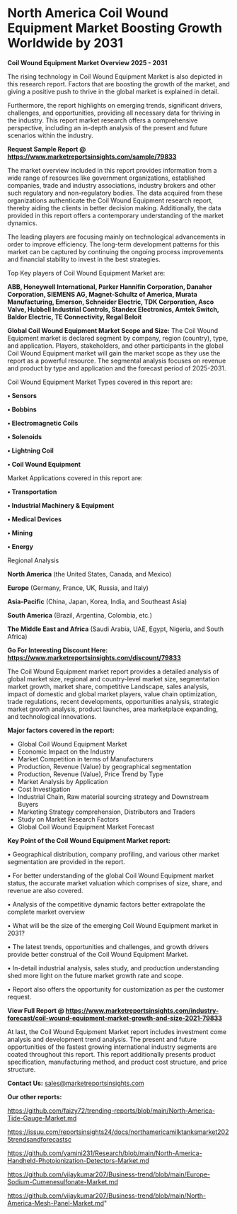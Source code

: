 # North America Coil Wound Equipment Market Boosting Growth Worldwide by 2031

<Strong> Coil Wound Equipment Market Overview 2025 - 2031</strong>

The rising technology in Coil Wound Equipment Market is also depicted in this research report. Factors that are boosting the growth of the market, and giving a positive push to thrive in the global market is explained in detail.

Furthermore, the report highlights on emerging trends, significant drivers, challenges, and opportunities, providing all necessary data for thriving in the industry. This report market research offers a comprehensive perspective, including an in-depth analysis of the present and future scenarios within the industry.

<strong>Request Sample Report @ <a href=https://www.marketreportsinsights.com/sample/79833>https://www.marketreportsinsights.com/sample/79833</a></strong>

The market overview included in this report provides information from a wide range of resources like government organizations, established companies, trade and industry associations, industry brokers and other such regulatory and non-regulatory bodies. The data acquired from these organizations authenticate the Coil Wound Equipment research report, thereby aiding the clients in better decision making. Additionally, the data provided in this report offers a contemporary understanding of the market dynamics.

The leading players are focusing mainly on technological advancements in order to improve efficiency. The long-term development patterns for this market can be captured by continuing the ongoing process improvements and financial stability to invest in the best strategies.

Top Key players of Coil Wound Equipment Market are:

<strong>ABB, Honeywell International, Parker Hannifin Corporation, Danaher Corporation, SIEMENS AG, Magnet-Schultz of America, Murata Manufacturing, Emerson, Schneider Electric, TDK Corporation, Asco Valve, Hubbell Industrial Controls, Standex Electronics, Amtek Switch, Baldor Electric, TE Connectivity, Regal Beloit</strong>

<strong><b>Global Coil Wound Equipment Market Scope and Size:</b></strong>
The Coil Wound Equipment market is declared segment by company, region (country), type, and application. Players, stakeholders, and other participants in the global Coil Wound Equipment market will gain the market scope as they use the report as a powerful resource. The segmental analysis focuses on revenue and product by type and application and the forecast period of 2025-2031.

Coil Wound Equipment Market Types covered in this report are:

<strong>• Sensors

• Bobbins

• Electromagnetic Coils

• Solenoids

• Lightning Coil

• Coil Wound Equipment</strong>

Market Applications covered in this report are:

<strong>• Transportation

• Industrial Machinery & Equipment

• Medical Devices

• Mining

• Energy</strong> 

Regional Analysis

<strong>North America</strong> (the United States, Canada, and Mexico)

<strong>Europe</strong> (Germany, France, UK, Russia, and Italy)

<strong>Asia-Pacific</strong> (China, Japan, Korea, India, and Southeast Asia)

<strong>South America</strong> (Brazil, Argentina, Colombia, etc.)

<strong>The Middle East and Africa</strong> (Saudi Arabia, UAE, Egypt, Nigeria, and South Africa)

<strong>Go For Interesting Discount Here: <a href=https://www.marketreportsinsights.com/discount/79833>https://www.marketreportsinsights.com/discount/79833</a></strong>

The Coil Wound Equipment market report provides a detailed analysis of global market size, regional and country-level market size, segmentation market growth, market share, competitive Landscape, sales analysis, impact of domestic and global market players, value chain optimization, trade regulations, recent developments, opportunities analysis, strategic market growth analysis, product launches, area marketplace expanding, and technological innovations.

<strong><b>Major factors covered in the report:</b></strong>
<ul>
  <li>Global Coil Wound Equipment Market </li>
  <li>Economic Impact on the Industry</li>
  <li>Market Competition in terms of Manufacturers</li>
  <li>Production, Revenue (Value) by geographical segmentation</li>
  <li>Production, Revenue (Value), Price Trend by Type</li>
  <li>Market Analysis by Application</li>
  <li>Cost Investigation</li>
  <li>Industrial Chain, Raw material sourcing strategy and Downstream Buyers</li>
  <li>Marketing Strategy comprehension, Distributors and Traders</li>
  <li>Study on Market Research Factors</li>
  <li>Global Coil Wound Equipment Market Forecast</li>
</ul>

<strong><b>Key Point of the Coil Wound Equipment Market report:</b></strong>

• Geographical distribution, company profiling, and various other market segmentation are provided in the report.

• For better understanding of the global Coil Wound Equipment market status, the accurate market valuation which comprises of size, share, and revenue are also covered.

• Analysis of the competitive dynamic factors better extrapolate the complete market overview

• What will be the size of the emerging Coil Wound Equipment market in 2031?

• The latest trends, opportunities and challenges, and growth drivers provide better construal of the Coil Wound Equipment Market.

• In-detail industrial analysis, sales study, and production understanding shed more light on the future market growth rate and scope.

• Report also offers the opportunity for customization as per the customer request.

<strong><b>View Full Report @ <a href=https://www.marketreportsinsights.com/industry-forecast/coil-wound-equipment-market-growth-and-size-2021-79833>https://www.marketreportsinsights.com/industry-forecast/coil-wound-equipment-market-growth-and-size-2021-79833</a></b></strong>


At last, the Coil Wound Equipment Market report includes investment come analysis and development trend analysis. The present and future opportunities of the fastest growing international industry segments are coated throughout this report. This report additionally presents product specification, manufacturing method, and product cost structure, and price structure.

<strong>Contact Us:</strong>
sales@marketreportsinsights.com

<strong>Our other reports:</strong>

<a href=https://github.com/faizy72/trending-reports/blob/main/North-America-Tide-Gauge-Market.md>https://github.com/faizy72/trending-reports/blob/main/North-America-Tide-Gauge-Market.md</a>

<a href=https://issuu.com/reportsinsights24/docs/northamericamilktanksmarket2025trendsandforecastsc>https://issuu.com/reportsinsights24/docs/northamericamilktanksmarket2025trendsandforecastsc</a>

<a href=https://github.com/yamini231/Research/blob/main/North-America-Handheld-Photoionization-Detectors-Market.md>https://github.com/yamini231/Research/blob/main/North-America-Handheld-Photoionization-Detectors-Market.md</a>

<a href=https://github.com/vijaykumar207/Business-trend/blob/main/Europe-Sodium-Cumenesulfonate-Market.md>https://github.com/vijaykumar207/Business-trend/blob/main/Europe-Sodium-Cumenesulfonate-Market.md</a>

<a href=https://github.com/vijaykumar207/Business-trend/blob/main/North-America-Mesh-Panel-Market.md>https://github.com/vijaykumar207/Business-trend/blob/main/North-America-Mesh-Panel-Market.md</a>"
